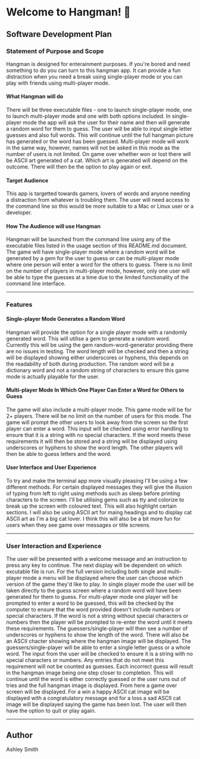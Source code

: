 # **Welcome to Hangman! 👋**

## **Software Development Plan**

### **Statement of Purpose and Scope**

Hangman is designed for enterainment purposes. If you're bored and need something to do you can turn to this hangman app. It can provide a fun distraction when you need a break using single-player mode or you can play with friends using multi-player mode.

#### **What Hangman will do**

There will be three executable files - one to launch single-player mode, one to launch multi-player mode and one with both options included. In single-player mode the app will ask the user for their name and then will generate a random word for them to guess. The user will be able to input single letter guesses and also full words. This will continue until the full hangman picture has generated or the word has been guessed. Multi-player mode will work in the same way, however, names will not be asked in this mode as the number of users is not limited. On game over whether won or lost there will be ASCII art generated of a cat. Which art is generated will depend on the outcome. There will then be the option to play again or exit.

#### **Target Audience**

This app is targetted towards gamers, lovers of words and anyone needing a distraction from whatever is troubling them. The user will need access to the command line so this would be more suitable to a Mac or Linux user or a developer.

#### **How The Audience will use Hangman**

Hangman will be launched from the command line using any of the executable files listed in the usage section of this README.md document. The game will have single-player mode where a random word will be generated by a gem for the user to guess or can be multi-player mode where one person will enter a word for the others to guess. There is no limit on the number of players in multi-player mode, however, only one user will be able to type the guesses at a time due to the limited functionality of the command line interface.

------

### **Features**

#### **Single-player Mode Generates a Random Word**

Hangman will provide the option for a single player mode with a randomly generated word. This will utilise a gem to generate a random word. Currently this will be using the gem random-word-generator providing there are no issues in testing. The word length will be checked and then a string will be displayed showing either underscores or hyphens, this depends on the readability of both during production. The random word will be a dictionary word and not a random string of characters to ensure this game mode is actually playable for the user.

#### **Multi-player Mode In Which One Player Can Enter a Word for Others to Guess**

The game will also include a multi-player mode. This game mode will be for 2+ players. There will be no limit on the number of users for this mode. The game will prompt the other users to look away from the screen so the first player can enter a word. This input will be checked using error handling to ensure that it is a string with no special characters. If the word meets these requirements it will then be stored and a string will be displayed using underscores or hyphens to show the word length. The other players will then be able to guess letters and the word.

#### **User Interface and User Experience**

To try and make the terminal app more visually pleasing I'll be using a few different methods. For certain displayed messages they will give the illusion of typing from left to right using methods such as sleep before printing characters to the screen. I'll be utilising gems such as tty and colorize to break up the screen with coloured text. This will also highlight certain sections. I will also be using ASCII art for maing headings and to display cat ASCII art as I'm a big cat lover. I think this will also be a bit more fun for users when they see game over messages or title screens.

------

### **User Interaction and Experience**

The user will be presented with a welcome message and an instruction to press any key to continue. The next display will be dependent on which excutable file is run. For the full version including both single and multi-player mode a menu will be displayed where the user can choose which version of the game they'd like to play. In single player mode the user will be taken directly to the guess screen where a random word will have been generated for them to guess. For multi-player mode one player will be prompted to enter a word to be guessed, this will be checked by the computer to ensure that the word provided doesn't include numbers or special characters. If the word is not a string without special characters or numbers then the player will be prompted to re-enter the word until it meets these requirements. The guessers/single-player will then see a number of underscores or hyphens to show the length of the word. There will also be an ASCII chacter showing where the hangman image will be displayed.  The guessers/single-player will be able to enter a single letter guess or a whole word. The input from the user will be checked to ensure it is a string with no special characters or numbers. Any entries that do not meet this requirement will not be counted as guesses. Each incorrect guess will result in the hangman image being one step closer to completion. This will continue until the word is either correctly guessed or the user runs out of tries and the full hangman image is displayed. From here a game over screen will be displayed. For a win a happy ASCII cat image will be displayed with a congratulatory message and for a loss a sad ASCII cat image will be displayed saying the game has been lost. The user will then have the option to quit or play again.

------

## **Author**

Ashley Smith
